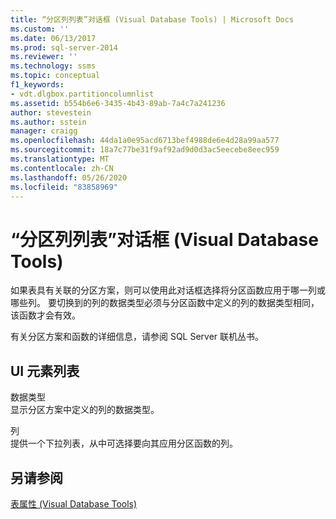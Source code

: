 ```yaml
---
title: “分区列列表”对话框 (Visual Database Tools) | Microsoft Docs
ms.custom: ''
ms.date: 06/13/2017
ms.prod: sql-server-2014
ms.reviewer: ''
ms.technology: ssms
ms.topic: conceptual
f1_keywords:
- vdt.dlgbox.partitioncolumnlist
ms.assetid: b554b6e6-3435-4b43-89ab-7a4c7a241236
author: stevestein
ms.author: sstein
manager: craigg
ms.openlocfilehash: 44da1a0e95acd6713bef4988de6e4d28a99aa577
ms.sourcegitcommit: 18a7c77be31f9af92ad9d0d3ac5eecebe8eec959
ms.translationtype: MT
ms.contentlocale: zh-CN
ms.lasthandoff: 05/26/2020
ms.locfileid: "83858969"
---
```

# <a name="partition-column-list-dialog-box-visual-database-tools"></a>“分区列列表”对话框 (Visual Database Tools)
  如果表具有关联的分区方案，则可以使用此对话框选择将分区函数应用于哪一列或哪些列。 要切换到的列的数据类型必须与分区函数中定义的列的数据类型相同，该函数才会有效。  
  
 有关分区方案和函数的详细信息，请参阅 SQL Server 联机丛书。  
  
## <a name="ui-element-list"></a>UI 元素列表  
 数据类型  
 显示分区方案中定义的列的数据类型。  
  
 列  
 提供一个下拉列表，从中可选择要向其应用分区函数的列。  
  
## <a name="see-also"></a>另请参阅  
 [表属性 (Visual Database Tools)](visual-database-tools.md)  
  
  
